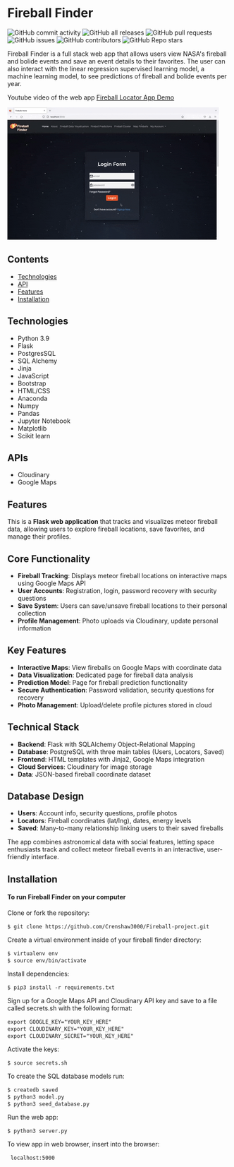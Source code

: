 # Fireball Finder <br />
![GitHub commit activity](https://img.shields.io/github/commit-activity/m/Crenshaw3000/Fireball-project)
![GitHub all releases](https://img.shields.io/github/downloads/Crenshaw3000/Fireball-project/total)
![GitHub pull requests](https://img.shields.io/github/issues-pr/Crenshaw3000/Fireball-project)
![GitHub issues](https://img.shields.io/github/issues/Crenshaw3000/Fireball-project)
![GitHub contributors](https://img.shields.io/github/contributors/Crenshaw3000/Fireball-project)
![GitHub Repo stars](https://img.shields.io/github/stars/Crenshaw3000/Fireball-project?style=social)

Fireball Finder is a full stack web app that allows users view NASA's fireball and bolide events and save an event details to their favorites. The user can also
interact with the linear regression supervised learning model, a machine learning model, to see predictions of fireball and bolide events per year. 

Youtube video of the web app  [Fireball Locator App Demo](https://youtu.be/XJpw-U-e_YE?si=BjbB7keiN9bPmtFd)

![Homepage](/static/images/homepage.gif "Homepage") <br />


## Contents
* [Technologies](#technologies)
* [API](#api)
* [Features](#features)
* [Installation](#installation) <br />


## <a name="technologies"></a> Technologies
* Python 3.9
* Flask
* PostgresSQL
* SQL Alchemy
* Jinja
* JavaScript
* Bootstrap
* HTML/CSS
* Anaconda
* Numpy
* Pandas
* Jupyter Notebook
* Matplotlib
* Scikit learn <br />


## <a name="api"></a> APIs
* Cloudinary
* Google Maps <br />


## <a name="features"></a>Features

This is a **Flask web application** that tracks and visualizes meteor fireball data, allowing users to explore fireball locations, save favorites, and manage their profiles.

## Core Functionality

- **Fireball Tracking**: Displays meteor fireball locations on interactive maps using Google Maps API
- **User Accounts**: Registration, login, password recovery with security questions
- **Save System**: Users can save/unsave fireball locations to their personal collection
- **Profile Management**: Photo uploads via Cloudinary, update personal information

## Key Features

- **Interactive Maps**: View fireballs on Google Maps with coordinate data
- **Data Visualization**: Dedicated page for fireball data analysis
- **Prediction Model**: Page for fireball prediction functionality
- **Secure Authentication**: Password validation, security questions for recovery
- **Photo Management**: Upload/delete profile pictures stored in cloud

## Technical Stack

- **Backend**: Flask with SQLAlchemy Object-Relational Mapping
- **Database**: PostgreSQL with three main tables (Users, Locators, Saved)
- **Frontend**: HTML templates with Jinja2, Google Maps integration
- **Cloud Services**: Cloudinary for image storage
- **Data**: JSON-based fireball coordinate dataset

## Database Design

- **Users**: Account info, security questions, profile photos
- **Locators**: Fireball coordinates (lat/lng), dates, energy levels
- **Saved**: Many-to-many relationship linking users to their saved fireballs

The app combines astronomical data with social features, letting space enthusiasts track and collect meteor fireball events in an interactive, user-friendly interface.





## <a name="installation"></a> Installation
#### To run Fireball Finder on your computer

 Clone or fork the repository:
 ```
 $ git clone https://github.com/Crenshaw3000/Fireball-project.git
 ```
Create a virtual environment inside of your fireball finder directory:
```
$ virtualenv env
$ source env/bin/activate
```

Install dependencies:
```
$ pip3 install -r requirements.txt
```

Sign up for a Google Maps API and Cloudinary API key 
and save to a file called secrets.sh with the following format:
```
export GOOGLE_KEY="YOUR_KEY_HERE"
export CLOUDINARY_KEY="YOUR_KEY_HERE"
export CLOUDINARY_SECRET="YOUR_KEY_HERE"
```

Activate the keys:
```
$ source secrets.sh
```

To create the SQL database models run:
```
$ createdb saved
$ python3 model.py
$ python3 seed_database.py
```

Run the web app:
```
$ python3 server.py
```

To view app in web browser, insert into the browser:
```
 localhost:5000
 ```
